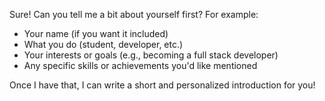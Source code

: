 Sure! Can you tell me a bit about yourself first? For example:

- Your name (if you want it included)  
- What you do (student, developer, etc.)  
- Your interests or goals (e.g., becoming a full stack developer)  
- Any specific skills or achievements you'd like mentioned  

Once I have that, I can write a short and personalized introduction for you!
